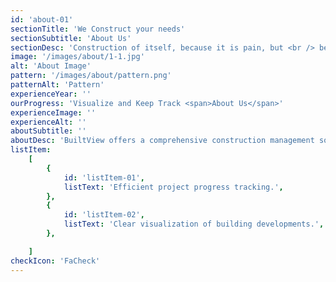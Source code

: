 ```yaml
---
id: 'about-01'
sectionTitle: 'We Construct your needs'
sectionSubtitle: 'About Us'
sectionDesc: 'Construction of itself, because it is pain, but <br /> because some proper style design occur in toil and pain pleasure we have expert team'
image: '/images/about/1-1.jpg'
alt: 'About Image'
pattern: '/images/about/pattern.png'
patternAlt: 'Pattern'
experienceYear: ''
ourProgress: 'Visualize and Keep Track <span>About Us</span>'
experienceImage: ''
experienceAlt: ''
aboutSubtitle: ''
aboutDesc: 'BuiltView offers a comprehensive construction management solution for professionals in the industry. Our tool empowers users to track project progress, visualize building developments, and streamline project management processes. With intuitive features and customizable options, BuiltView simplifies complex construction projects, ensuring efficient and successful outcomes.'
listItem:
    [
        {
            id: 'listItem-01',
            listText: 'Efficient project progress tracking.',
        },
        {
            id: 'listItem-02',
            listText: 'Clear visualization of building developments.',
        },

    ]
checkIcon: 'FaCheck'
---
```


